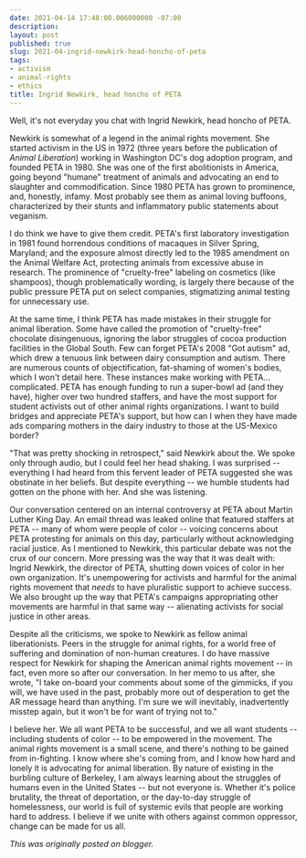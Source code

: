 ```yaml
---
date: 2021-04-14 17:48:00.006000000 -07:00
description:
layout: post
published: true
slug: 2021-04-ingrid-newkirk-head-honcho-of-peta
tags:
- activism
- animal-rights
- ethics
title: Ingrid Newkirk, head honcho of PETA
---
```

Well, it's not everyday you chat with Ingrid Newkirk, head honcho of PETA.

Newkirk is somewhat of a legend in the animal rights movement. She started activism in the US in 1972 (three years before the publication of *Animal Liberation*) working in Washington DC's dog adoption program, and founded PETA in 1980. She was one of the first abolitionists in America, going beyond "humane" treatment of animals and advocating an end to slaughter and commodification. Since 1980 PETA has grown to prominence, and, honestly, infamy. Most probably see them as animal loving buffoons, characterized by their stunts and inflammatory public statements about veganism.

I do think we have to give them credit. PETA's first laboratory investigation in 1981 found horrendous conditions of macaques in Silver Spring, Maryland; and the exposure almost directly led to the 1985 amendment on the Animal Welfare Act, protecting animals from excessive abuse in research. The prominence of "cruelty-free" labeling on cosmetics (like shampoos), though problematically wording, is largely there because of the public pressure PETA put on select companies, stigmatizing animal testing for unnecessary use.

At the same time, I think PETA has made mistakes in their struggle for animal liberation. Some have called the promotion of "cruelty-free" chocolate disingenuous, ignoring the labor struggles of cocoa production facilities in the Global South. Few can forget PETA's 2008 "Got autism" ad, which drew a tenuous link between dairy consumption and autism. There are numerous counts of objectification, fat-shaming of women's bodies, which I won't detail here. These instances make working with PETA... complicated. PETA has enough
funding to run a super-bowl ad (and they have), higher over two hundred
staffers, and have the most support for student activists out of other
animal rights organizations. I want to build bridges and appreciate PETA's support, but how can I when they have made ads comparing mothers in the dairy industry to those at the US-Mexico border?  


"That was pretty shocking in retrospect," said Newkirk about the. We spoke only
through audio, but I could feel her head shaking. I was surprised --
everything I had heard from this fervent leader of PETA suggested she was obstinate in her beliefs. But despite everything -- we humble students had gotten on the phone with her. And she was listening.

Our conversation centered on an internal controversy at PETA about Martin Luther King Day. An email thread was leaked online that featured staffers at PETA -- many of whom were people of color -- voicing concerns about PETA protesting for animals on this day, particularly without acknowledging racial justice. As I mentioned to Newkirk, this particular debate was not the crux of our concern. More pressing was the way that it was dealt with: Ingrid Newkirk, the director of PETA, shutting down voices of color in her own organization. It's unempowering for activists and harmful for the animal rights movement that *needs* to have pluralistic support to achieve success. We also brought up the way that PETA's campaigns appropriating other movements are harmful in that same way -- alienating activists for social justice in other areas.

Despite all the criticisms, we spoke to Newkirk as fellow animal liberationists. Peers in the struggle for animal rights, for a world free of suffering and domination of non-human creatures. I do have massive respect for Newkirk for shaping the American animal rights movement -- in fact, even more so after our conversation. In her memo to us after, she wrote, "I take on-board your comments about some of the gimmicks, if you will, we have used in the past, probably more out of desperation to get the AR message heard than anything. I'm sure we will inevitably, inadvertently misstep again, but it won't be for want of trying not to."

I believe her. We all want PETA to be successful, and we all want students -- including students of color -- to be empowered in the movement. The animal rights movement is a small scene, and there's nothing to be gained from in-fighting. I know where she's coming from, and I know how hard and lonely it is advocating for animal liberation. By nature of existing in the burbling culture of Berkeley, I
am always learning about the struggles of humans even in the United States -- but not everyone is. Whether it's police brutality, the threat of
deportation, or the day-to-day struggle of homelessness, our world is
full of systemic evils that people are working hard to address. I believe if we unite with others against common oppressor, change can be made for us all.

*This was originally posted on blogger.*
